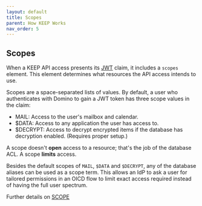 ```yaml
---
layout: default
title: Scopes
parent: How KEEP Works
nav_order: 5
---
```


## Scopes

When a KEEP API access presents its [JWT](https://jwt.io/) claim, it includes a `scopes` element.
This element determines what resources the API access intends to use.

Scopes are a space-separated lists of values. By default, a user who authenticates with Domino to gain a JWT token has three scope values in the claim:

- MAIL: Access to the user's mailbox and calendar.
- $DATA: Access to any application the user has access to.
- $DECRYPT: Access to decrypt encrypted items if the database has decryption enabled. (Requires proper setup.)

A scope doesn't **open** access to a resource; that's the job of the database ACL. A scope **limits** access.

Besides the default scopes of `MAIL`, `$DATA` and `$DECRYPT`, any of the database aliases can be used as a scope term.
This allows an IdP to ask a user for tailored permissions in an OICD flow to limit exact access required instead of having the full user spectrum.

Further details on [SCOPE](../introduction/understanding.md)
